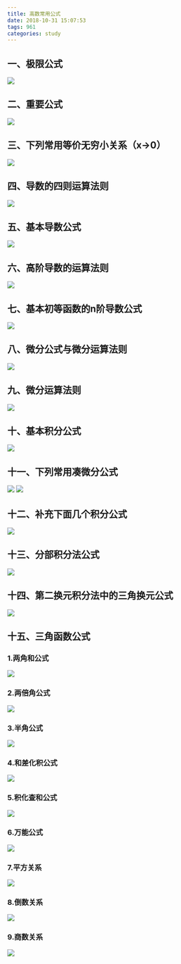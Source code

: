 ```yaml
---
title: 高数常用公式
date: 2018-10-31 15:07:53
tags: 961
categories: study
---
```

## 一、极限公式
![](https://cloud.8hfq.com/img/20181101092410.png)


## 二、重要公式
![](https://cloud.8hfq.com/img/20181101092350.png)

## 三、下列常用等价无穷小关系（x->0）
![](https://cloud.8hfq.com/img/20181101092434.png)

## 四、导数的四则运算法则
![](https://cloud.8hfq.com/img/20181101092459.png)

## 五、基本导数公式
![](https://cloud.8hfq.com/img/20181101092523.png)

## 六、高阶导数的运算法则
![](https://cloud.8hfq.com/img/20181101092546.png)

## 七、基本初等函数的n阶导数公式
![](https://cloud.8hfq.com/img/20181101092607.png)

## 八、微分公式与微分运算法则
![](https://cloud.8hfq.com/img/20181101092632.png)

## 九、微分运算法则
![](https://cloud.8hfq.com/img/20181101092710.png)

## 十、基本积分公式
![](https://cloud.8hfq.com/img/20181101092729.png)

## 十一、下列常用凑微分公式
![](https://cloud.8hfq.com/img/20181101092800.png)
![](https://cloud.8hfq.com/img/20181101092815.png)

## 十二、补充下面几个积分公式
![](https://cloud.8hfq.com/img/20181101092840.png)

## 十三、分部积分法公式
![](https://cloud.8hfq.com/img/20181101092911.png)

## 十四、第二换元积分法中的三角换元公式
![](https://cloud.8hfq.com/img/20181101093023.png)

## 十五、三角函数公式
### 1.两角和公式
![](https://cloud.8hfq.com/img/20181101093113.png)
### 2.两倍角公式
![](https://cloud.8hfq.com/img/20181101093125.png)
### 3.半角公式
![](https://cloud.8hfq.com/img/20181101093143.png)
### 4.和差化积公式
![](https://cloud.8hfq.com/img/20181101093200.png)
### 5.积化查和公式
![](https://cloud.8hfq.com/img/20181101093216.png)
### 6.万能公式
![](https://cloud.8hfq.com/img/20181101093255.png)
### 7.平方关系
![](https://cloud.8hfq.com/img/20181101093310.png)
### 8.倒数关系
![](https://cloud.8hfq.com/img/20181101093327.png)
### 9.商数关系
![](https://cloud.8hfq.com/img/20181101093345.png)

